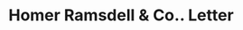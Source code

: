 ---
doi: 10.7916/D8FB6F22
date_other: '1873'
date_other_textual: '1873'
form: correspondence
genre:
- Letters (correspondence)
name:
- Homer Ramsdell & Co.
object_in_context_url: https://biggert.cul.columbia.edu/items/view/ave_biggert_01165
subject_hierarchical_geographic:
- Newburgh, New York, United States
subject_name:
- Homer Ramsdell & Co.
title: Homer Ramsdell & Co.. Letter
sort_title: Homer Ramsdell & Co.. Letter
call_number: ave_biggert_01165
coordinates:
- 41.51972222222222,-74.0213888888889
pid: ave_biggert_01165
identifiers: ave_biggert_01165
thumbnail: https://derivativo-1.library.columbia.edu/iiif/2/ldpd:343504/full/!256,256/0/native.jpg
permalink: /biggert/ave_biggert_01165/
layout: iiif-image-page
---